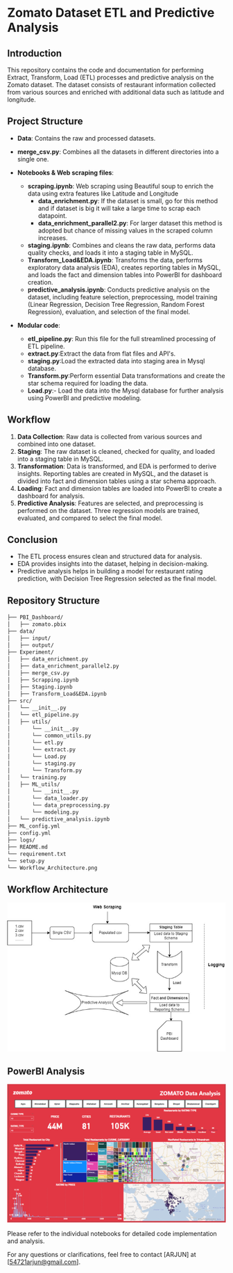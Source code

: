 # Zomato Dataset ETL and Predictive Analysis

## Introduction

This repository contains the code and documentation for performing Extract, Transform, Load (ETL) processes and predictive analysis on the Zomato dataset. The dataset consists of restaurant information collected from various sources and enriched with additional data such as latitude and longitude.

## Project Structure

- **Data**: Contains the raw and processed datasets.
- **merge_csv.py**: Combines all the datasets in different directories into a single one.
- **Notebooks & Web scraping files**:
  - **scraping.ipynb**: Web scraping using Beautiful soup to enrich the data using extra features like Latitude and Longitude
    - **data_enrichment.py**: If the dataset is small, go for this method and if dataset is big it will take a large time to scrap each datapoint.
    - **data_enrichment_parallel2.py**: For larger dataset this method is adopted but chance of missing values in the scraped column increases.
  - **staging.ipynb**: Combines and cleans the raw data, performs data quality checks, and loads it into a staging table in MySQL.
  - **Transform_Load&EDA.ipynb**: Transforms the data, performs exploratory data analysis (EDA), creates reporting tables in MySQL, and loads the fact and dimension tables into PowerBI for dashboard creation.
  - **predictive_analysis.ipynb**: Conducts predictive analysis on the dataset, including feature selection, preprocessing, model training (Linear Regression, Decision Tree Regression, Random Forest Regression), evaluation, and selection of the final model.

- **Modular code**:
  - **etl_pipeline.py**: Run this file for the full streamlined processing of ETL pipeline.
  - **extract.py**:Extract the data from flat files and API's.
  - **staging.py**:Load the extracted data into staging area in Mysql database.
  - **Transform.py**:Perform essential Data transformations and create the star schema required for loading the data.
  - **Load.py**:- Load the data into the Mysql database for further analysis using PowerBI and predictive modeling.

## Workflow

1. **Data Collection**: Raw data is collected from various sources and combined into one dataset.
2. **Staging**: The raw dataset is cleaned, checked for quality, and loaded into a staging table in MySQL.
3. **Transformation**: Data is transformed, and EDA is performed to derive insights. Reporting tables are created in MySQL, and the dataset is divided into fact and dimension tables using a star schema approach.
4. **Loading**: Fact and dimension tables are loaded into PowerBI to create a dashboard for analysis.
5. **Predictive Analysis**: Features are selected, and preprocessing is performed on the dataset. Three regression models are trained, evaluated, and compared to select the final model.

## Conclusion

- The ETL process ensures clean and structured data for analysis.
- EDA provides insights into the dataset, helping in decision-making.
- Predictive analysis helps in building a model for restaurant rating prediction, with Decision Tree Regression selected as the final model.

## Repository Structure

```
├── PBI_Dashboard/
│   ├── zomato.pbix
├── data/
│   ├── input/
│   ├── output/
├── Experiment/
│   ├── data_enrichment.py
│   ├── data_enrichment_parallel2.py
│   ├── merge_csv.py
│   ├── Scrapping.ipynb
│   ├── Staging.ipynb
│   ├── Transform_Load&EDA.ipynb
├── src/
│   └── __init__.py
│   └── etl_pipeline.py
│   ├── utils/
│       └── __init__.py
│       └── common_utils.py
│       └── etl.py
│       └── extract.py
│       └── Load.py
│       └── staging.py
│       └── Transform.py
│   └── training.py
│   ├── ML_utils/
│       └── __init__.py
│       └── data_loader.py
│       └── data_preprocessing.py
│       └── modeling.py
│   └── predictive_analysis.ipynb
├── ML_config.yml
├── config.yml
├── logs/
├── README.md
└── requirement.txt
└── setup.py
└── Workflow_Architecture.png
```

## Workflow Architecture

![Workflow Architecture](artifacts/zomato_plan.jpg)

## PowerBI Analysis

![PowerBI Analysis](artifacts/zomato_dashboard.png)

Please refer to the individual notebooks for detailed code implementation and analysis.

For any questions or clarifications, feel free to contact [ARJUN] at [54721arjun@gmail.com].
